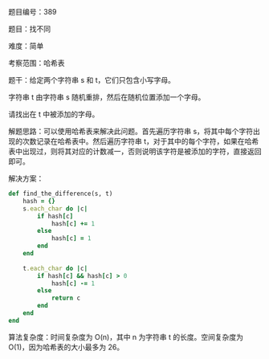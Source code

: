 题目编号：389

题目：找不同

难度：简单

考察范围：哈希表

题干：给定两个字符串 s 和 t，它们只包含小写字母。

字符串 t 由字符串 s 随机重排，然后在随机位置添加一个字母。

请找出在 t 中被添加的字母。

解题思路：可以使用哈希表来解决此问题。首先遍历字符串 s，将其中每个字符出现的次数记录在哈希表中。然后遍历字符串 t，对于其中的每个字符，如果在哈希表中出现过，则将其对应的计数减一，否则说明该字符是被添加的字符，直接返回即可。

解决方案：

```ruby
def find_the_difference(s, t)
    hash = {}
    s.each_char do |c|
        if hash[c]
            hash[c] += 1
        else
            hash[c] = 1
        end
    end
    
    t.each_char do |c|
        if hash[c] && hash[c] > 0
            hash[c] -= 1
        else
            return c
        end
    end
end
```

算法复杂度：时间复杂度为 O(n)，其中 n 为字符串 t 的长度。空间复杂度为 O(1)，因为哈希表的大小最多为 26。